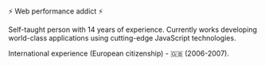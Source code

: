 ⚡️ Web performance addict ⚡️

Self-taught person with 14 years of experience.
Currently works developing world-class applications using cutting-edge JavaScript technologies.

International experience (European citizenship) - 🇬🇧 (2006-2007). 
